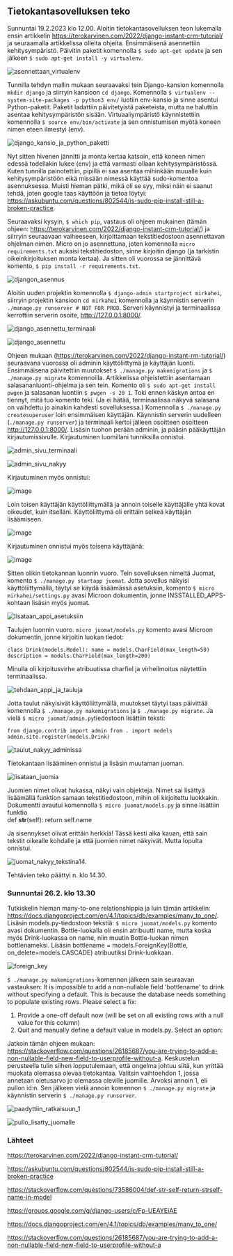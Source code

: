 ## Tietokantasovelluksen teko 

Sunnuntai 19.2.2023 klo 12.00. Aloitin tietokantasovelluksen teon lukemalla ensin artikkelin https://terokarvinen.com/2022/django-instant-crm-tutorial/ ja seuraamalla artikkelissa olleita ohjeita. 
Ensimmäisenä asennettiin kehitysympäristö. Päivitin paketit komennolla `$ sudo apt-get update` ja sen jälkeen `$ sudo apt-get install -y virtualenv`. 

![asennettaan_virtualenv](https://user-images.githubusercontent.com/82024427/220134820-6f4b4a8b-c5a4-4353-9736-294270649496.png)

Tunnilla tehdyn mallin mukaan seuraavaksi tein Django-kansion komennolla `mkdir django` ja siirryin kansioon `cd django`. Komennolla `$ virtualenv --system-site-packages -p python3 env/` 
luotiin env-kansio ja sinne asentui Python-paketit. Paketit ladattiin päivitetyistä paketeista, mutta ne haluttiin asentaa kehitysympäristön sisään. Virtuaaliympäristö käynnistettiin
komennolla `$ source env/bin/activate` ja sen onnistumisen myötä koneen nimen eteen ilmestyi (env). 

![django_kansio_ja_python_paketti](https://user-images.githubusercontent.com/82024427/220138447-debaddde-160a-48ce-b407-050aa0fe48a4.png)

Nyt sitten hivenen jännitti ja monta kertaa katsoin, että koneen nimen edessä todellakin lukee (env) ja että varmasti ollaan kehitysympäristössä. Kuten tunnilla painotettiin, pipillä ei saa asentaa
mihinkään muualle kuin kehitysympäristöön eikä missään nimessä käyttää sudo-komentoa asennuksessa. Muisti hieman pätki, mikä oli se syy, miksi näin ei saanut tehdä, joten google taas käyttöön ja tietoa löytyi: 
https://askubuntu.com/questions/802544/is-sudo-pip-install-still-a-broken-practice. 

Seuraavaksi kysyin, `$ which pip`, vastaus oli ohjeen mukainen (tämän ohjeen: https://terokarvinen.com/2022/django-instant-crm-tutorial/) ja siirryin seuraavaan vaiheeseen, kirjoittamaan 
tekstitiedostoon asennettavan ohjelman nimen. Micro on jo asennettuna, joten komennolla `micro requirements.txt` aukaisi tekstitiedoston, sinne kirjoitin django (ja tarkistin oikeinkirjoituksen monta kertaa).
Ja sitten oli vuorossa se jännittävä komento, `$ pip install -r requirements.txt`. 

![djangon_asennus](https://user-images.githubusercontent.com/82024427/220142660-ad19cc09-764d-4558-b138-19edb5088d97.png)

Aloitin uuden projektin komennolla `$ django-admin startproject mirkahei`, siirryin projektin kansioon `cd mirkahei` komennolla ja käynnistin serverin `./manage.py runserver # NOT FOR PROD`. Serveri käynnistyi ja terminaalissa kerrottiin serverin osoite, http://127.0.0.1:8000/. 

![django_asennettu_terminaali](https://user-images.githubusercontent.com/82024427/220144758-9d67514a-cc0d-4968-b2e8-e33f15d56aea.png)

![django_asennettu](https://user-images.githubusercontent.com/82024427/220144807-5270e99b-b24f-4921-bc48-608c83e70efe.png)

Ohjeen mukaan (https://terokarvinen.com/2022/django-instant-rm-tutorial/) seuraavana vuorossa oli adminin käyttöliittymä ja käyttäjän luonti. Ensimmäisena päivitettiin muutokset `$ ./manage.py makemigrations` ja `$ ./manage.py migrate` komennoilla. Artikkelissa ohjeistettiin asentamaan salasananluonti-ohjelma ja sen tein. Komento oli `$ sudo apt-get install pwgen` ja salasanan luontiin `$ pwgen -s 20 1`. Toki ennen käskyn antoa en tiennyt, mitä tuo komento teki. (Ja ei hätää, terminaalissa näkyvä salasana on vaihdettu jo ainakin kahdesti sovelluksessa.) Komennolla `$ ./manage.py createsuperuser` loin ensimmäisen käyttäjän. Käynnistin serverin uudelleen (`./manage.py runserver`) ja terminaali kertoi jälleen osoitteen osoitteen http://127.0.0.1:8000/. Lisäsin tuohon perään adminin, ja pääsin pääkäyttäjän kirjautumissivulle. Kirjautuminen luomillani tunniksilla onnistui. 

![admin_sivu_terminaali](https://user-images.githubusercontent.com/82024427/220147494-ab079e74-8147-4d3e-b679-38fce327b6f3.png)

![admin_sivu_nakyy](https://user-images.githubusercontent.com/82024427/220147575-e18f3295-575e-4a10-9ff2-75d89e4c27fd.png)

Kirjautuminen myös onnistui: 

![image](https://user-images.githubusercontent.com/82024427/220147808-60357832-014e-441f-8581-d29fe5c11702.png)

Loin toisen käyttäjän käyttöliittymällä ja annoin toiselle käyttäjälle yhtä kovat oikeudet, kuin itselläni. Käyttöliittymä oli erittäin selkeä käyttäjän lisäämiseen. 

![image](https://user-images.githubusercontent.com/82024427/220148127-3de0be61-c27f-49d8-85be-459af469c53a.png)

Kirjautuminen onnistui myös toisena käyttäjänä: 

![image](https://user-images.githubusercontent.com/82024427/220148400-725fceb0-c904-4e7f-8349-16d9cb90f017.png)

Sitten olikin tietokannan luonnin vuoro. Tein sovelluksen nimeltä Juomat, komento `$ ./manage.py startapp juomat`. Jotta sovellus näkyisi käyttöliittymällä, täytyi se käydä lisäämässä asetuksiin, komento `$ micro mirkahei/settings.py` avasi Microon dokumentin, jonne INSSTALLED_APPS-kohtaan lisäsin myös juomat. 

![lisataan_appi_asetuksiin](https://user-images.githubusercontent.com/82024427/220149272-bb3c3445-989b-4ee7-893b-27e2f076fff0.png)

Taulujen luonnin vuoro. `micro juomat/models.py` komento avasi Microon dokumentin, jonne kirjoitin luokan tiedot:

`class Drink(models.Model):
    name = models.CharField(max_length=50)
    description = models.CharField(max_length=200)`
 
 Minulla oli kirjoitusvirhe atribuutissa charfiel ja virheilmoitus näytettiin terminaalissa. 
 
 ![tehdaan_appi_ja_tauluja](https://user-images.githubusercontent.com/82024427/220151482-2ad4b273-e967-430a-bf5f-17f9621c080d.png)
 
 Jotta taulut näkyisivät käyttöliittymällä, muutokset täytyi taas päivittää komennolla `$ ./manage.py makemigrations` ja `$ ./manage.py migrate`. Ja vielä `$ micro juomat/admin.py`tiedostoon lisättiin teksti: 
 
 `from django.contrib import admin
from . import models
admin.site.register(models.Drink)`

![taulut_nakyy_adminissa](https://user-images.githubusercontent.com/82024427/220154439-aff25520-3019-401a-bc41-259b668cdfec.png)

Tietokantaan lisääminen onnistui ja lisäsin muutaman juoman. 

![lisataan_juomia](https://user-images.githubusercontent.com/82024427/220154722-698edc08-8686-4c99-a1d2-ddaa41346bd2.png)

Juomien nimet olivat hukassa, näkyi vain objekteja. Nimet sai lisättyä lisäämällä funktion samaan tekstitiedostoon, mihin oli kirjoitettu luokkakin. Dokumentti avautui komennolla `$ micro juomat/models.py` ja sinne lisättiin funktio  
def __str__(self):
        return self.name
        
Ja sisennykset olivat erittäin herkkiä! Tässä kesti aika kauan, että sain tekstit oikealle kohdalle ja että juomien nimet näkyivät. Mutta lopulta onnistui. 

![juomat_nakyy_tekstina](https://user-images.githubusercontent.com/82024427/220155413-6eb7a5e5-e605-45b4-8e87-93b164c36272.png)14.

Tehtävien teko päättyi n. klo 14.30. 

### Sunnuntai 26.2. klo 13.30

Tutkiskelin hieman many-to-one relationshippia ja luin tämän artikkelin: https://docs.djangoproject.com/en/4.1/topics/db/examples/many_to_one/. Lisäsin models.py-tiedostoon tekstiä: `$ micro juomat/models.py` komento avasi dokumentin. Bottle-luokalla oli ensin atribuutti name, mutta koska myös Drink-luokassa on name, niin muutin Bottle-luokan nimen bottlenameksi. Lisäsin bottlename = models.ForeignKey(Bottle, on_delete=models.CASCADE) atribuutiksi Drink-luokkaan. 

![foreign_key](https://user-images.githubusercontent.com/82024427/221410159-c59c3281-7adf-423d-9dba-4321923c27fa.png)

`$ ./manage.py makemigrations`-komennon jälkeen sain seuraavan vastauksen: 
It is impossible to add a non-nullable field 'bottlename' to drink without specifying a default. This is because the database needs something to populate existing rows.
Please select a fix:
 1) Provide a one-off default now (will be set on all existing rows with a null value for this column)
 2) Quit and manually define a default value in models.py.
Select an option: 

Jatkoin tämän ohjeen mukaan: https://stackoverflow.com/questions/26185687/you-are-trying-to-add-a-non-nullable-field-new-field-to-userprofile-without-a. Keskustelun perusteella tulin siihen lopputulemaan, että ongelma johtuu siitä, kun yrittää muokata olemassa olevaa tietokantaa. Valitsin vaihtoehdon 1, jossa annetaan oletusarvo jo olemassa oleville juomille. Arvoksi annoin 1, eli pullon id:n. Sen jälkeen vielä annoin komennon `$ ./manage.py migrate` ja käynnistin serverin `$ ./manage.py runserver`. 

![paadyttiin_ratkaisuun_1](https://user-images.githubusercontent.com/82024427/221410727-2ffb47bb-7783-4428-8697-67356200e205.png)


![pullo_lisatty_juomalle](https://user-images.githubusercontent.com/82024427/221410650-d39d9f91-bd30-4f97-9b04-20dd44369c10.png)



### Lähteet

https://terokarvinen.com/2022/django-instant-crm-tutorial/

https://askubuntu.com/questions/802544/is-sudo-pip-install-still-a-broken-practice

https://stackoverflow.com/questions/73586004/def-str-self-return-strself-name-in-model

https://groups.google.com/g/django-users/c/Fp-UEAYEiAE 

https://docs.djangoproject.com/en/4.1/topics/db/examples/many_to_one/

https://stackoverflow.com/questions/26185687/you-are-trying-to-add-a-non-nullable-field-new-field-to-userprofile-without-a


















